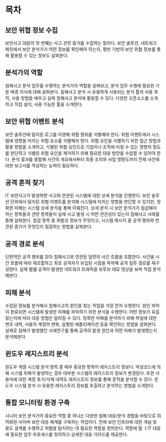 # 목차

## 보안 위협 정보 수집

보안사고 대응의 첫 번쨰는 사고 관련 증거를 수집하는 절차다.
보안 솔루션, 네트워크 패킷에서 보안 분석가가 어떤 정보를 확인해야 하는지, 평판 기반의 보안 위협 정보를 통해 활용할 수 있는 정보도 살펴본다.

## 분석가의 역할

침해사고 분석 업무를 수행하는 분석가의 역할을 살펴보고, 분석 업무 수행에 필요한 기본 배경 지식에 대해 살펴본다.
침해사고 분석 시 유용하게 사용되는 분석 툴의 사용 목적, 사용 방법을 배우고 실제 침해사고 분석에 활용할 수 있다.
다양한 오픈소스를 소개하고 직접 설치, 사용 가능한 툴을 소개한다.

## 보안 위협 이벤트 분석

보안 솔루션에 탐지된 로그를 이영해 위협 행위를 식별해야 한다. 위협 이벤트에서 시스템에 영향을 미치는 위험 요소를 식별해야 한다.
위험 요인을 식별하기 위한 접근 방법과 활용 방법을 소개하고, 식별된 위험 요인으로 기업이나 조직에 미칠 수 있는 영향의 정도를 판단하고 식별된 위험 요인을 제거하기 위해 필요한 대응 방안을 수립할 수 있어야 한다.
분석 결과를 종합해 사건의 개요에서부터 최종 조치와 사업 영향도까지 전체 사건에 대한 보고서를 작성하는 능력이 필요하다.

## 공격 흔적 찾기

IT 보안사고가 발생하면 사고와 연관된 시스템에 대한 상세 분석을 진행한다. 보안 솔루션 단위에서 탐지된 위협 이벤트를 분석해 시스템에 미치는 영향을 판단할 수 있지만, 정확한 피해는 시스템 상세 분석을 통해 이뤄진다.
상세 분석 시 보안 분석가가 점검해야 하는 항목들과 관련 항목들이 실제 사고 발생 시 어떤 연관성이 있는지 침해사고 사례를 통해 살펴본다. 점검 항목 중 휘발성 정보가 무엇이고, 시스템 메시지 중 공격 행위와 연관된 증거가 무엇인지 점검하는 방법을 살펴본다.

## 공격 경로 분석

단편적인 공격 행위를 모아 침해사고와 연관된 일련의 사건 흐릅을 조합한다. 사건을 시간 흐름에 따라 재조합하고 최초 공격자가 유입된 시점을 파악해 공격 침투 경로를 재구성한다.
실제 웹쉘 공격이 발생한 네트워크 트래픽을 유투브 데모 영상을 보며 직접 분석해본다.

## 피해 분석

수집된 정보를 분석해서 침해사고의 원인을 찾는 작업을 가장 먼저 수행한다. 원인 파악이 완료되면 시스템에 발생한 피해를 파악하기 위한 분석을 수행한다. 어떤 정보가 유촐됬는지에 따라 대응 방법은 달라질 수 있다. 정확한 피해를 분석하기 위해 파일에 대한 변조 내역, 사용자 계정의 변화, 실행된 애플리케이션 등을 확인하는 방법을 살펴본다.
실제로 침해가 발생했던 사례연구를 통해 공격의 발생 원인과 어떤 피해가 발생했는지 분석해본다.

## 윈도우 레지스트리 분석

윈도우 계열 시스템 분석 항목 중 매우 중요한 항목이 레지스트리 정보다. 악성코드에 의해 시스템 피해가 발생하는 경우 대부분 시스템의 레지스트리 정보가 변경된다. 또한 사용자에 대한 계정 추가/삭제 내역도 레지스트리 정보를 통해 흔적을 분석할 수 있다. 윈도우 시스템 분석 시 유용한 레지스트리 정보를 추출하고 분석하는 방법을 소개한다.

## 통합 모니터링 환경 구축

시니어 보안 분석가의 중요한 역할 중 하나는 다양한 침해 대응/분석 경험을 바탕으로 최적화된 사이버 보안 대응 체계를 구축하는 작업이다. 전체 보안 인프라에 대한 개념 및 용도 설계를 수행하고 위협을 탐지하는 데 필요한 역할을 정의한다.
역할에 딸 ㅏIT 대응에 필요한 업무 프로세스를 정의하고 상세한 대응 가이드를 제공한다.